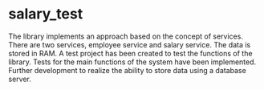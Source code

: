 # salary_test
The library implements an approach based on the concept of services. 
There are two services, employee service and salary service. 
The data is stored in RAM.
A test project has been created to test the functions of the library. 
Tests for the main functions of the system have been implemented.
Further development to realize the ability to store data using a database server.
